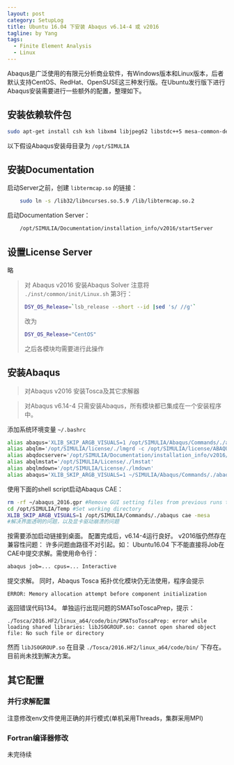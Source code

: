 ```yaml
---
layout: post
category: SetupLog
title: Ubuntu 16.04 下安装 Abaqus v6.14-4 或 v2016
tagline: by Yang
tags:
  - Finite Element Analysis
  - Linux
---
```


Abaqus是广泛使用的有限元分析商业软件，有Windows版本和Linux版本，后者默认支持CentOS、RedHat、OpenSUSE这三种发行版。在Ubuntu发行版下进行Abaqus安装需要进行一些额外的配置，整理如下。

<!--more-->

## 安装依赖软件包

```sh
sudo apt-get install csh ksh libxm4 libjpeg62 libstdc++5 mesa-common-dev gfortran gcc g++ make build-essential lib32ncurses5
```

以下假设Abaqus安装母目录为 `/opt/SIMULIA`

## 安装Documentation

启动Server之前，创建 `libtermcap.so` 的链接：

```sh
	sudo ln -s /lib32/libncurses.so.5.9 /lib/libtermcap.so.2
```

启动Documentation Server：

```sh
	/opt/SIMULIA/Documentation/installation_info/v2016/startServer
```

## 设置License Server

略

> 对 Abaqus v2016
> 安装Abaqus Solver
> 注意将 `./inst/common/init/Linux.sh` 第3行：
>
> ```sh
> DSY_OS_Release=`lsb_release --short --id |sed 's/ //g'`
> ```
>
> 改为
>
> ```sh
> DSY_OS_Release="CentOS"
> ```
>
> 之后各模块均需要进行此操作

## 安装Abaqus

> 对Abaqus v2016
> 安装Tosca及其它求解器


> 对Abaqus v6.14-4
> 只需安装Abaqus，所有模块都已集成在一个安装程序中。

添加系统环境变量 `~/.bashrc` 

```sh
alias abaqus='XLIB_SKIP_ARGB_VISUALS=1 /opt/SIMULIA/Abaqus/Commands/./abaqus'
alias abqlm='/opt/SIMULIA/license/./lmgrd -c /opt/SIMULIA/license/ABAQUS.lic'
alias abqdocserver='/opt/SIMULIA/Documentation/installation_info/v2016/./startServer'
alias abqlmstat='/opt/SIMULIA/License/./lmstat'
alias abqlmdown='/opt/SIMULIA/License/./lmdown'
alias abaqus='XLIB_SKIP_ARGB_VISUALS=1 ~/SIMULIA/Abaqus/Commands/./abaqus'
```

使用下面的shell script启动Abaqus CAE：

```sh
rm -rf ~/abaqus_2016.gpr #Remove GUI setting files from previous runs to avoid multi-windows issue.
cd /opt/SIMULIA/Temp #Set working directory
XLIB_SKIP_ARGB_VISUALS=1 /opt/SIMULIA/Commands/./abaqus cae -mesa
#解决界面透明的问题，以及显卡驱动崩溃的问题
```

按需要添加启动链接到桌面。
配置完成后，v6.14-4运行良好。
v2016版仍然存在兼容性问题：
许多问题由路径不对引起。如：
Ubuntu16.04 下不能直接将Job在CAE中提交求解。需使用命令行：

```sh
abaqus job=... cpus=... Interactive
```

提交求解。
同时，Abaqus Tosca 拓扑优化模块仍无法使用，程序会提示

	ERROR: Memory allocation attempt before component initialization

返回错误代码134。
单独运行出现问题的SMATsoToscaPrep，提示：

	./Tosca/2016.HF2/linux_a64/code/bin/SMATsoToscaPrep: error while loading shared libraries: libJS0GROUP.so: cannot open shared object file: No such file or directory

然而 `libJS0GROUP.so` 在目录 `./Tosca/2016.HF2/linux_a64/code/bin/` 下存在。目前尚未找到解决方案。

## 其它配置
### 并行求解配置

注意修改env文件使用正确的并行模式(单机采用Threads，集群采用MPI)

### Fortran编译器修改

未完待续
